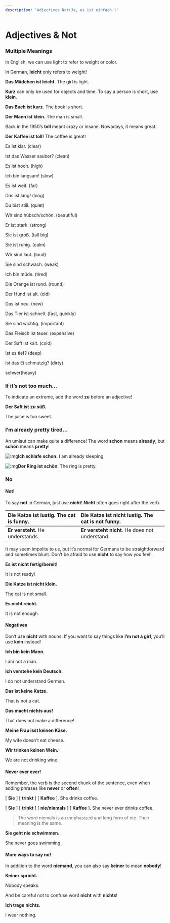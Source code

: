 ```yaml
---
description: 'Adjectives Not(Ja, es ist einfach.)'
---
```


# Adjectives & Not

### **Multiple Meanings**

In English, we can use light to refer to weight or color.

In German, **leicht** only refers to weight!

**Das Mädchen ist leicht.** The girl is light.

**Kurz** can only be used for objects and time. To say a person is short, use **klein**.

**Das Buch ist kurz.** The book is short.

**Der Mann ist klein.** The man is small.

Back in the 1950’s **toll** meant crazy or insane. Nowadays, it means great.

**Der Kaffee ist toll!** The coffee is great!

Es ist klar. \(clear\)

Ist das Wasser sauber? \(clean\)

Es ist hoch. \(high\)

Ich bin langsam! \(slow\)

Es ist weit. \(far\)

Das ist lang! \(long\)

Du bist still. \(quiet\)

Wir sind hübsch/schön. \(beautiful\)

Er ist stark. \(strong\)

Sie ist groß. \(tall big\)

Sie ist ruhig. \(calm\)

Wir sind laut. \(loud\)

Sie sind schwach. \(weak\)

Ich bin müde. \(tired\)

Die Orange ist rund. \(round\)

Der Hund ist alt. \(old\)

Das ist neu. \(new\)

Das Tier ist schnell. \(fast, quickly\)

Sie sind wichtig. \(important\)

Das Fleisch ist teuer. \(expensive\)

Der Saft ist kalt. \(cold\)

Ist es tief? \(deep\)

Ist das Ei schmutzig? \(dirty\)

schwer\(heavy\)

### **If it’s not too much...**

To indicate an extreme, add the word **zu** before an adjective!

**Der Saft ist** **zu** **süß.**

The juice is too sweet.

### **I’m already pretty tired...**

An umlaut can make quite a difference! The word **schon** means **already**, but **schön** means **pretty**!

![img](https://d1btvuu4dwu627.cloudfront.net/0aee74d9667a0d5f596cd1cfd2872345/fcb852de7837bb5b668e14aa72e0b9d6/images/1b4a975e06dd4890ade76730383b4440.svg)**Ich schlafe** **schon.** I am already sleeping.

![img](https://d1btvuu4dwu627.cloudfront.net/0aee74d9667a0d5f596cd1cfd2872345/fcb852de7837bb5b668e14aa72e0b9d6/images/9ef5f91cff4b452a8f84caf09c0d76ce.svg)**Der Ring ist** **schön**. The ring is pretty.

### No

#### **Not!**

To say **not** in German, just use **nicht**! **Nicht** often goes right after the verb.

| **Die Katze ist lustig.** The cat is funny. | **Die Katze** **ist** **nicht** **lustig.** The cat is not funny. |
| :--- | :--- |
| **Er versteht.** He understands. | **Er** **versteht** **nicht**. He does not understand. |

It may seem impolite to us, but it’s normal for Germans to be straightforward and sometimes blunt. Don’t be afraid to use **nicht** to say how you feel!

**Es ist nicht fertig/bereit!**

It is not ready!

**Die Katze ist nicht klein.**

The cat is not small.

**Es nicht reicht.**

It is not enough.

#### Negatives

Don’t use **nicht** with nouns. If you want to say things like **I’m not a girl**, you’ll use **kein** instead!

**Ich bin kein Mann.**

I am not a man.

**Ich verstehe kein Deutsch.**

 I do not understand German.

**Das ist keine Katze.**

That is not a cat.

**Das macht nichts aus!**

That does not make a difference!

**Meine Frau isst keinen Käse.**

My wife doesn't eat cheese.

**Wir trinken keinen Wein.**

We are not drinking wine.

#### **Never ever ever!**

Remember, the verb is the second chunk of the sentence, even when adding phrases like **never** or **often**!

\[ **Sie** \] \[ **trinkt** \] \[ **Kaffee** \]. She drinks coffee.

\[ **Sie** \] \[ **trinkt** \] \[ **nie/niemals** \] \[ **Kaffee** \]. She never ever drinks coffee.

> The word niemals is an emphasized and long form of nie. Their meaning is the same.

**Sie geht nie schwimmen.**

She never goes swimming.

#### **More ways to say no!**

In addition to the word **niemand**, you can also say **keiner** to mean **nobody**!

**Keiner** **spricht.**

Nobody speaks.

And be careful not to confuse word **nicht** with **nichts**!

**Ich trage** **nichts.**

 I wear nothing.

